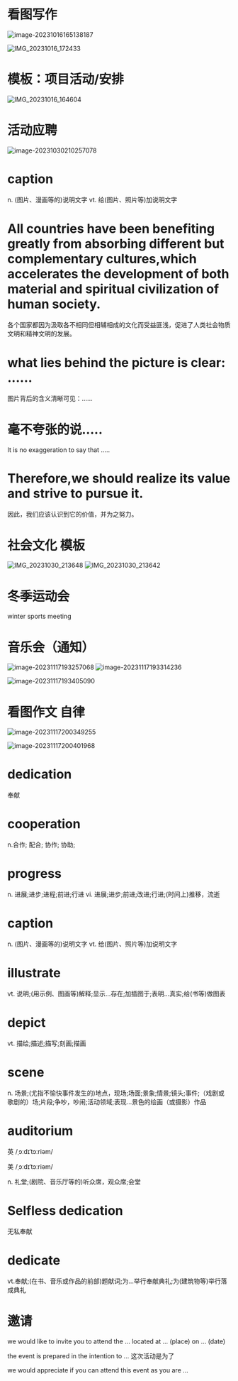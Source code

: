 # 看图写作

![image-20231016165138187](assets/image-20231016165138187.png)

![IMG_20231016_172433](assets/IMG_20231016_172433.jpg)



# 模板：项目活动/安排

![IMG_20231016_164604](assets/IMG_20231016_164604.jpg)

# 活动应聘

![image-20231030210257078](assets/image-20231030210257078.png)

# caption

n.
(图片、漫画等的)说明文字
vt.
给(图片、照片等)加说明文字

# All countries have been benefiting greatly from absorbing different but complementary cultures,which accelerates the development of both material and spiritual civilization of human society.

各个国家都因为汲取各不相同但相辅相成的文化而受益匪浅，促进了人类社会物质文明和精神文明的发展。

# what lies behind the picture is clear: ......

图片背后的含义清晰可见：......

# 毫不夸张的说.....

It is no exaggeration to say that .....

# Therefore,we should realize its value and strive to pursue it.

因此，我们应该认识到它的价值，并为之努力。

# 社会文化 模板

![IMG_20231030_213648](assets/IMG_20231030_213648.jpg)
![IMG_20231030_213642](assets/IMG_20231030_213642.jpg)

# 冬季运动会

winter sports meeting

# 音乐会（通知）

![image-20231117193257068](assets/image-20231117193257068.png)
![image-20231117193314236](assets/image-20231117193314236.png)

![image-20231117193405090](assets/image-20231117193405090.png)

# 看图作文 自律

![image-20231117200349255](assets/image-20231117200349255.png)

![image-20231117200401968](assets/image-20231117200401968.png)

# dedication

奉献

# cooperation 

  n.合作;  配合;  协作;  协助;  

# progress 

n.
进展;进步;进程;前进;行进
vi.
进展;进步;前进;改进;行进;(时间上)推移，流逝

# caption

n.
(图片、漫画等的)说明文字
vt.
给(图片、照片等)加说明文字

# illustrate

vt.
说明;(用示例、图画等)解释;显示…存在;加插图于;表明…真实;给(书等)做图表

# depict

vt.
描绘;描述;描写;刻画;描画

# scene

n.
场景;(尤指不愉快事件发生的)地点，现场;场面;景象;情景;镜头;事件;（戏剧或歌剧的）场;片段;争吵，吵闹;活动领域;表现…景色的绘画（或摄影）作品

# auditorium

英
/ˌɔːdɪˈtɔːriəm/

美
/ˌɔːdɪˈtɔːriəm/

n.
礼堂;(剧院、音乐厅等的)听众席，观众席;会堂

# Selfless dedication

无私奉献

# dedicate

vt.奉献;(在书、音乐或作品的前部)题献词;为…举行奉献典礼;为(建筑物等)举行落成典礼

# 邀请

we would like to invite you to attend the ... located at ... (place) on ... (date)

the event is prepared in the intention to ...  这次活动是为了

we would appreciate if you can attend this event as you are ...

